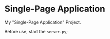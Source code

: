 # Single-Page Application
My "Single-Page Application" Project.

Before use, start the `server.py`;
